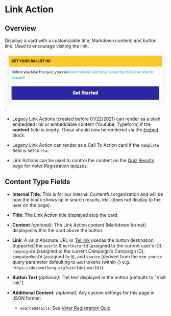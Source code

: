 # Link Action

## Overview

Displays a card with a customizable title, Markdown content, and button link. Used to encourage visiting the link.

![Example link-action](../../.gitbook/assets/link-action.png).

-   Legacy Link Actions (created before 01/22/2021) can render as a plain embedded link or embeddable content (Youtube, Typeform) if the **content** field is empty. These should now be rendered via the [Embed](./embed.md) block.

-   Legacy Link Action can render as a Call To Action card if the `template` field is set to `cta`.

-   Link Actions can be used to control the content on the [Quiz Results](../features/voter-registration.md#Quiz) page for Voter Registration quizzes.

## Content Type Fields

-   **Internal Title**: This is for our internal Contentful organization and will be how the block shows up in search results, etc. (does _not_ display to the user on the page).

-   **Title**: The Link Action title displayed atop the card.

-   **Content** _(optional)_: The Link Action content (Markdown format) displayed within the card above the button.

-   **Link**: A valid Absolute URL or [Tel link](https://www.elegantthemes.com/blog/wordpress/call-link-html-phone-number) usedas the button destination. Supported the `userId` & `northstarId` (assigned to the current user's ID), `campaignId` (assigned to the current Campaign's Campaign ID), `campaignRunId` (assigned to `0`), and `source` (derived from the `utm_source` query parameter defaulting to `web`) tokens (within {} e.g. `https://dosomething.org?userId={userId}`).

-   **Button Text** _(optional)_: The text displayed in the button (defaults to "Visit link").

-   **Additional Content**: _(optional)_: Any custom settings for this page in JSON format:
    -   `sourceDetails`: See [Voter Registration Quiz](../features/voter-registration.md#Quiz)
